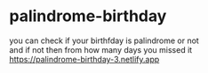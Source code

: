 # palindrome-birthday
you can check if your birthfday is palindrome or not<br>
and if not then from how many days you missed it<br>
https://palindrome-birthday-3.netlify.app
